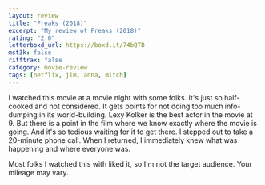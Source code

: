 ```yaml
---
layout: review
title: "Freaks (2018)"
excerpt: "My review of Freaks (2018)"
rating: "2.0"
letterboxd_url: https://boxd.it/74bQTB
mst3k: false
rifftrax: false
category: movie-review
tags: [netflix, jim, anna, mitch]
---
```


I watched this movie at a movie night with some folks. It's just so half-cooked and not considered. It gets points for not doing too much info-dumping in its world-building. Lexy Kolker is the best actor in the movie at 9. But there is a point in the film where we know exactly where the movie is going. And it's so tedious waiting for it to get there. I stepped out to take a 20-minute phone call. When I returned, I immediately knew what was happening and where everyone was.

Most folks I watched this with liked it, so I'm not the target audience. Your mileage may vary.
